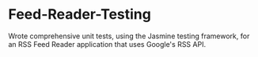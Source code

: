 # Feed-Reader-Testing
Wrote comprehensive unit tests, using the Jasmine testing framework, for an RSS Feed Reader application that uses Google's RSS API.
